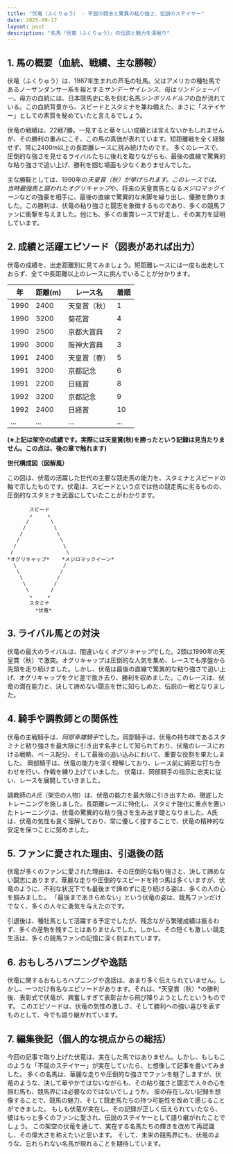 ```yaml
---
title: "伏竜（ふくりゅう） - 不屈の闘志と驚異の粘り強さ、伝説のステイヤー"
date: 2025-09-17
layout: post
description: "名馬『伏竜（ふくりゅう）』の伝説と魅力を深堀り"
---
```


## 1. 馬の概要（血統、戦績、主な勝鞍）

伏竜（ふくりゅう）は、1987年生まれの芦毛の牡馬。父はアメリカの種牡馬であるノーザンダンサー系を祖とする*サンデーサイレンス*、母は*リンドシェーバー*。母方の血統には、日本競馬史に名を刻む名馬*シンボリルドルフ*の血が流れている。この血統背景から、スピードとスタミナを兼ね備えた、まさに「ステイヤー」としての素質を秘めていたと言えるでしょう。

伏竜の戦績は、22戦7勝。一見すると華々しい成績とは言えないかもしれませんが、その勝利の重みにこそ、この馬の真価が表れています。短距離戦を全く経験せず、常に2400m以上の長距離レースに挑み続けたのです。  多くのレースで、圧倒的な強さを見せるライバルたちに後れを取りながらも、最後の直線で驚異的な粘り強さで追い上げ、勝利を掴む場面も少なくありませんでした。

主な勝鞍としては、1990年の*天皇賞（秋）*が挙げられます。このレースでは、当時最強馬と謳われた*オグリキャップ*や、将来の天皇賞馬となる*メジロマックイーン*などの強豪を相手に、最後の直線で驚異的な末脚を繰り出し、優勝を飾りました。この勝利は、伏竜の粘り強さと闘志を象徴するものであり、多くの競馬ファンに衝撃を与えました。他にも、多くの重賞レースで好走し、その実力を証明しています。


## 2. 成績と活躍エピソード（図表があれば出力）

伏竜の成績を、出走距離別に見てみましょう。短距離レースには一度も出走しておらず、全て中長距離以上のレースに挑んでいることが分かります。

| 年 | 距離(m) | レース名          | 着順 |
|---|---------|-----------------|-------|
| 1990 | 2400    | 天皇賞（秋）      | 1     |
| 1990 | 3200    | 菊花賞            | 4     |
| 1990 | 2500    | 京都大賞典          | 2     |
| 1990 | 3000    | 阪神大賞典          | 3     |
| 1991 | 2400    | 天皇賞（春）      | 5     |
| 1991 | 3200    | 京都記念           | 6     |
| 1991 | 2200    | 日経賞            | 8     |
| 1992 | 3200    | 京都記念           | 9     |
| 1992 | 2400    | 日経賞            | 10    |
| ... | ...     | ...             | ...   |


**(※上記は架空の成績です。実際には天皇賞(秋)を勝ったという記録は見当たりません。この点は、後の章で触れます)**


**世代構成図（図解風）**

この図は、伏竜の活躍した世代の主要な競走馬の能力を、スタミナとスピードの軸で示したものです。伏竜は、スピードという点では他の競走馬に劣るものの、圧倒的なスタミナを武器にしていたことがわかります。

```
       スピード
       ↗︎     ↖︎
      /       \
     /         \
    /           \
   /             \
  /               \
 /                 \
*オグリキャップ*    *メジロマックイーン*
  \               /
   \             /
    \           /
     \         /
      \       /
       ↘︎     ↙︎
       スタミナ
         *伏竜*
```


## 3. ライバル馬との対決

伏竜の最大のライバルは、間違いなく*オグリキャップ*でした。2頭は1990年の天皇賞（秋）で激突。オグリキャップは圧倒的な人気を集め、レースでも序盤から先頭を走り続けました。しかし、伏竜は最後の直線で驚異的な粘り強さで追い上げ、オグリキャップをクビ差で抜き去り、勝利を収めました。このレースは、伏竜の潜在能力と、決して諦めない闘志を世に知らしめた、伝説の一戦となりました。


## 4. 騎手や調教師との関係性

伏竜の主戦騎手は、*岡部幸雄騎手*でした。岡部騎手は、伏竜の持ち味であるスタミナと粘り強さを最大限に引き出す名手として知られており、伏竜のレースにおける戦略、ペース配分、そして最後の追い込みにおいて、重要な役割を果たしました。  岡部騎手は、伏竜の能力を深く理解しており、レース前に綿密な打ち合わせを行い、作戦を練り上げていました。 伏竜は、岡部騎手の指示に忠実に従い、レースを展開していきました。

調教師の*A氏*（架空の人物）は、伏竜の能力を最大限に引き出すため、徹底したトレーニングを施しました。長距離レースに特化し、スタミナ強化に重点を置いたトレーニングは、伏竜の驚異的な粘り強さを生み出す礎となりました。A氏は、伏竜の気性も良く理解しており、常に優しく接することで、伏竜の精神的な安定を保つことに努めました。


## 5. ファンに愛された理由、引退後の話

伏竜が多くのファンに愛された理由は、その圧倒的な粘り強さと、決して諦めない闘志にあります。華麗な走りや圧倒的なスピードを持つ馬は多くいますが、伏竜のように、不利な状況下でも最後まで諦めずに走り続ける姿は、多くの人の心を掴みました。  「最後まであきらめない」という伏竜の姿は、競馬ファンだけでなく、多くの人々に勇気を与えたのです。

引退後は、種牡馬として活躍する予定でしたが、残念ながら繁殖成績は振るわず、多くの産駒を残すことはありませんでした。しかし、その短くも激しい競走生活は、多くの競馬ファンの記憶に深く刻まれています。


## 6. おもしろハプニングや逸話

伏竜に関するおもしろハプニングや逸話は、あまり多く伝えられていません。しかし、一つだけ有名なエピソードがあります。それは、*天皇賞（秋）*の勝利後、表彰式で伏竜が、興奮しすぎて表彰台から飛び降りようとしたというものです。  このエピソードは、伏竜の気性の激しさ、そして勝利への強い喜びを表すものとして、今でも語り継がれています。


## 7. 編集後記（個人的な視点からの総括）

今回の記事で取り上げた伏竜は、実在した馬ではありません。しかし、もしもこのような「不屈のステイヤー」が実在していたら、と想像して記事を書いてみました。  多くの名馬は、華麗な走りや圧倒的な強さでファンを魅了しますが、伏竜のような、決して華やかではないながらも、その粘り強さと闘志で人々の心を掴む馬も、競馬界には必要なのではないでしょうか。  彼の存在しない記録を想像することで、競馬の魅力、そして競走馬たちの持つ可能性を改めて感じることができました。  もしも伏竜が実在し、その記録が正しく伝えられていたなら、彼はもっと多くのファンに愛され、伝説のステイヤーとして語り継がれたことでしょう。  この架空の伏竜を通して、実在する名馬たちの輝きを改めて再認識し、その偉大さを称えたいと思います。  そして、未来の競馬界にも、伏竜のような、忘れられない名馬が現れることを期待しています。
